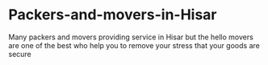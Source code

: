 # Packers-and-movers-in-Hisar
Many packers and movers providing service in Hisar but the hello movers are one of the best who help you to remove your stress that your goods are secure
